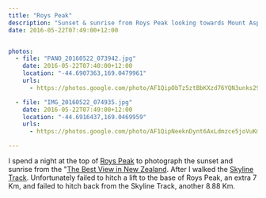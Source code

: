 ```yaml
---
title: "Roys Peak"
description: "Sunset & sunrise from Roys Peak looking towards Mount Aspiring"
date: 2016-05-22T07:49:00+12:00


photos:
  - file: "PANO_20160522_073942.jpg"
    date: 2016-05-22T07:40:00+12:00
    location: "-44.6907363,169.0479961"
    urls:
      - https://photos.google.com/photo/AF1QipObTz5ztBbKXzd76YQN3unks29J-PuJjilVlz_O

  - file: "IMG_20160522_074935.jpg"
    date: 2016-05-22T07:49:00+12:00
    location: "-44.6916437,169.0469959"
    urls:
      - https://photos.google.com/photo/AF1QipNeeknDynt6AxLdmzce5joVuKmna-Y_tpT2pP3J

---
```


I spend a night at the top of [Roys Peak](https://www.doc.govt.nz/parks-and-recreation/places-to-go/otago/places/wanaka-area/things-to-do/roys-peak-track/) to photograph the sunset and sunrise from the "[The Best View in New Zealand](https://www.theworldisacircus.com/2016/04/walking-roys-peak/). After I walked the [Skyline Track](https://www.doc.govt.nz/parks-and-recreation/places-to-go/otago/places/wanaka-area/things-to-do/skyline-track/). Unfortunately failed to hitch a lift to the base of Roys Peak, an extra 7 Km, and failed to hitch back from the Skyline Track, another 8.88 Km.
